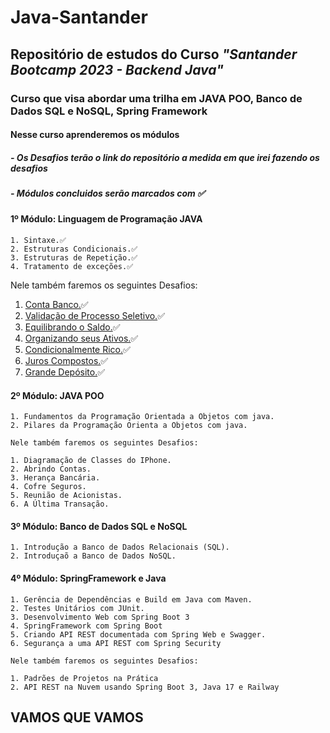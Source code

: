 # Java-Santander

## Repositório de estudos do Curso *"Santander Bootcamp 2023 - Backend Java"*

### Curso que visa abordar uma trilha em **JAVA POO**, **Banco de Dados SQL e NoSQL**, **Spring Framework**

#### Nesse curso aprenderemos os módulos

##### - Os Desafios terão o link do repositório a medida em que irei fazendo os desafios

##### - Módulos concluidos serão marcados com ✅

#### 1º Módulo: Linguagem de Programação JAVA

    1. Sintaxe.✅
    2. Estruturas Condicionais.✅
    3. Estruturas de Repetição.✅
    4. Tratamento de exceções.✅

Nele também faremos os seguintes Desafios:

1. [Conta Banco.](https://github.com/WendrickBarretoCardoso/Java-Santander/blob/main/JavaBasico/ContaBanco/src/conta/ContaTerminal.java)✅
2. [Validação de Processo Seletivo.](https://github.com/WendrickBarretoCardoso/Java-Santander/blob/main/JavaBasico/DesafioControleFluxo/src/contador/Contador.java)✅
3. [Equilibrando o Saldo.](https://github.com/WendrickBarretoCardoso/Java-Santander/blob/main/JavaBasico/EquilibrandoSaldo/src/EquilibrandoSaldo.java)✅
4. [Organizando seus Ativos.](https://github.com/WendrickBarretoCardoso/Java-Santander/blob/main/JavaBasico/OrganizandoAtivos/src/BancoOrganizadorAtivos.java)✅
5. [Condicionalmente Rico.](https://github.com/WendrickBarretoCardoso/Java-Santander/blob/main/JavaBasico/CondicionalmenteRico/src/CondicionalmenteRico.java)✅
6. [Juros Compostos.](https://github.com/WendrickBarretoCardoso/Java-Santander/blob/main/JavaBasico/JurosCompostos/src/JurosCompostos.java)✅
7. [Grande Depósito.](https://github.com/WendrickBarretoCardoso/Java-Santander/blob/main/JavaBasico/GrandeDeposito/src/GrandeDeposito.java)✅

#### 2º Módulo: JAVA POO

    1. Fundamentos da Programação Orientada a Objetos com java.
    2. Pilares da Programação Orienta a Objetos com java.

    Nele também faremos os seguintes Desafios:

    1. Diagramação de Classes do IPhone.
    2. Abrindo Contas.
    3. Herança Bancária.
    4. Cofre Seguros.
    5. Reunião de Acionistas.
    6. A Última Transação.

#### 3º Módulo: Banco de Dados SQL e NoSQL

    1. Introdução a Banco de Dados Relacionais (SQL).
    2. Introduçaõ a Banco de Dados NoSQL.

#### 4º Módulo: SpringFramework e Java

    1. Gerência de Dependências e Build em Java com Maven.
    2. Testes Unitários com JUnit.
    3. Desenvolvimento Web com Spring Boot 3
    4. SpringFramework com Spring Boot
    5. Criando API REST documentada com Spring Web e Swagger.
    6. Segurança a uma API REST com Spring Security

    Nele também faremos os seguintes Desafios:

    1. Padrões de Projetos na Prática
    2. API REST na Nuvem usando Spring Boot 3, Java 17 e Railway

## VAMOS QUE VAMOS
